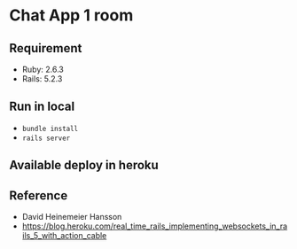 # Chat App 1 room
## Requirement
* Ruby: 2.6.3
* Rails: 5.2.3
## Run in local
* ```bundle install```
* ```rails server```
## Available deploy in heroku
## Reference
* David Heinemeier Hansson
* https://blog.heroku.com/real_time_rails_implementing_websockets_in_rails_5_with_action_cable
